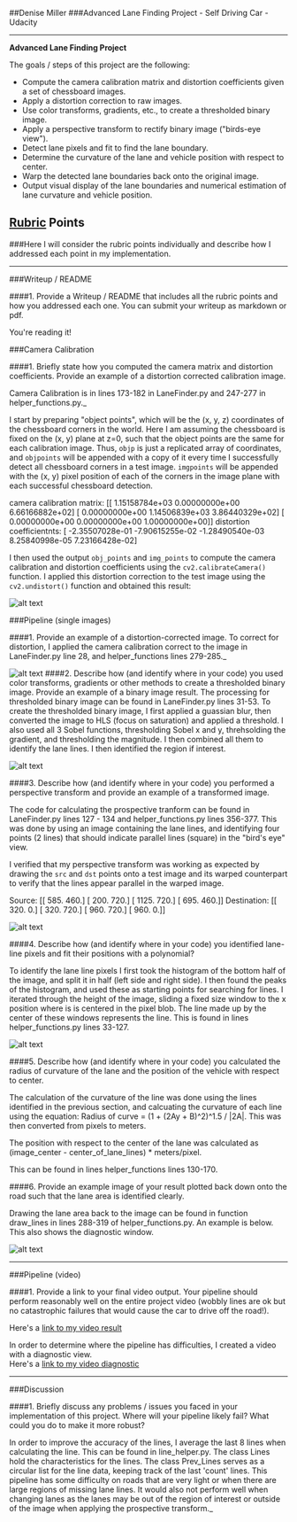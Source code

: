 ##Denise Miller
###Advanced Lane Finding Project - Self Driving Car - Udacity

---

**Advanced Lane Finding Project**

The goals / steps of this project are the following:

* Compute the camera calibration matrix and distortion coefficients given a set of chessboard images.
* Apply a distortion correction to raw images.
* Use color transforms, gradients, etc., to create a thresholded binary image.
* Apply a perspective transform to rectify binary image ("birds-eye view").
* Detect lane pixels and fit to find the lane boundary.
* Determine the curvature of the lane and vehicle position with respect to center.
* Warp the detected lane boundaries back onto the original image.
* Output visual display of the lane boundaries and numerical estimation of lane curvature and vehicle position.

[//]: # (Image References)

[image1]: ./output_images/undistort_checkerboard_output.png "Undistorted"
[image2]: ./output_images/undistort_output.png "Road Transformed"
[image3]: ./output_images/binary_combo_example.png "Binary Example"
[image4]: ./output_images/warped_straight_lines.png "Warp Example"
[image5]: ./output_images/color_fit_lines.png "Fit Visual"
[image6]: ./output_images/example_output8.png "Output"

## [Rubric](https://review.udacity.com/#!/rubrics/571/view) Points
###Here I will consider the rubric points individually and describe how I addressed each point in my implementation.  

---
###Writeup / README

####1. Provide a Writeup / README that includes all the rubric points and how you addressed each one.  You can submit your writeup as markdown or pdf.  

You're reading it!

###Camera Calibration

####1. Briefly state how you computed the camera matrix and distortion coefficients. Provide an example of a distortion corrected calibration image.

Camera Calibration is in lines 173-182 in LaneFinder.py and 247-277 in helper_functions.py._

I start by preparing "object points", which will be the (x, y, z) coordinates of the chessboard corners in the world. Here I am assuming the chessboard is fixed on the (x, y) plane at z=0, such that the object points are the same for each calibration image.  Thus, `objp` is just a replicated array of coordinates, and `objpoints` will be appended with a copy of it every time I successfully detect all chessboard corners in a test image.  `imgpoints` will be appended with the (x, y) pixel position of each of the corners in the image plane with each successful chessboard detection.  

camera calibration matrix:
[[  1.15158784e+03   0.00000000e+00   6.66166882e+02]
 [  0.00000000e+00   1.14506839e+03   3.86440329e+02]
 [  0.00000000e+00   0.00000000e+00   1.00000000e+00]]
distortion coefficientnts:
[ -2.35507028e-01  -7.90615255e-02  -1.28490540e-03   8.25840998e-05
   7.23166428e-02]

I then used the output `obj_points` and `img_points` to compute the camera calibration and distortion coefficients using the `cv2.calibrateCamera()` function.  I applied this distortion correction to the test image using the `cv2.undistort()` function and obtained this result: 

![alt text][image1]

###Pipeline (single images)

####1. Provide an example of a distortion-corrected image.
To correct for distortion, I applied the camera calibration correct to the image in LaneFinder.py line 28, and helper_functions lines 279-285._

![alt text][image2]
####2. Describe how (and identify where in your code) you used color transforms, gradients or other methods to create a thresholded binary image.  Provide an example of a binary image result.
The processing for thresholded binary image can be found in LaneFinder.py lines 31-53.
To create the thresholded binary image, I first applied a guassian blur, then converted the image to HLS (focus on saturation) and applied a threshold.  I also used all 3 Sobel functions, thresholding Sobel x and y, threhsolding the gradient, and thresholding the magnitude.  I then combined all them to identify the lane lines.  I then identified the region if interest.

![alt text][image3]

####3. Describe how (and identify where in your code) you performed a perspective transform and provide an example of a transformed image.

The code for calculating the prospective tranform can be found in LaneFinder.py lines 127 - 134 and helper_functions.py lines 356-377.  This was done by using an image containing the lane lines, and identifying four points (2 lines) that should indicate parallel lines (square) in the "bird's eye" view.

I verified that my perspective transform was working as expected by drawing the `src` and `dst` points onto a test image and its warped counterpart to verify that the lines appear parallel in the warped image.

Source:
[[  585.   460.]
 [  200.   720.]
 [ 1125.   720.]
 [  695.   460.]]
Destination:
[[ 320.    0.]
 [ 320.  720.]
 [ 960.  720.]
 [ 960.    0.]]

![alt text][image4]

####4. Describe how (and identify where in your code) you identified lane-line pixels and fit their positions with a polynomial?

To identify the lane line pixels I first took the histogram of the bottom half of the image, and split it in half (left side and right side).  I then found the peaks of the histogram, and used these as starting points for searching for lines.  I iterated through the height of the image, sliding a fixed size window to the x position where is is centered in the pixel blob.  The line made up by the center of these windows represents the line. This is found in lines helper_functions.py lines 33-127.

![alt text][image5]

####5. Describe how (and identify where in your code) you calculated the radius of curvature of the lane and the position of the vehicle with respect to center.

The calculation of the curvature of the line was done using the lines identified in the previous section, and calcuating the curvature of each line using the equation: Radius of curve = (1 + (2Ay + B)^2)^1.5 / |2A|.  This was then converted from pixels to meters.  

The position with respect to the center of the lane was calculated as (image_center - center_of_lane_lines) * meters/pixel.

This can be found in lines helper_functions lines 130-170.

####6. Provide an example image of your result plotted back down onto the road such that the lane area is identified clearly.

Drawing the lane area back to the image can be found in function draw_lines in lines 288-319 of helper_functions.py.  An example is below.  This also shows the diagnostic window.

![alt text][image6]

---

###Pipeline (video)

####1. Provide a link to your final video output.  Your pipeline should perform reasonably well on the entire project video (wobbly lines are ok but no catastrophic failures that would cause the car to drive off the road!).

Here's a [link to my video result](./output_images/project_video_processed.mp4)


In order to determine where the pipeline has difficulties, I created a video with a diagnostic view.  
Here's a [link to my video diagnostic](./output_images/project_video_diagnostic.mp4)


---

###Discussion

####1. Briefly discuss any problems / issues you faced in your implementation of this project.  Where will your pipeline likely fail?  What could you do to make it more robust?

In order to improve the accuracy of the lines, I average the last 8 lines when calculating the line.  This can be found in line_helper.py.  The class Lines hold the characteristics for the lines.  The class Prev_Lines serves as a circular list for the line data, keeping track of the last 'count' lines.  This pipeline has some difficulty on roads that are very light or when there are large regions of missing lane lines.  It would also not perform well when changing lanes as the lanes may be out of the region of interest or outside of the image when applying the prospective transform._

